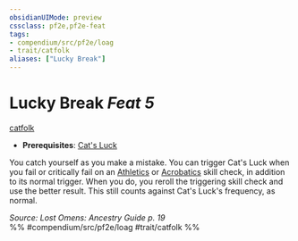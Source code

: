 ```yaml
---
obsidianUIMode: preview
cssclass: pf2e,pf2e-feat
tags:
- compendium/src/pf2e/loag
- trait/catfolk
aliases: ["Lucky Break"]
---
```

# Lucky Break  *Feat 5*  
[catfolk](catfolk-b1.md "Catfolk Ancestry & Heritage Trait")  

- **Prerequisites**: [Cat's Luck](cats-luck-apg.md)

You catch yourself as you make a mistake. You can trigger Cat's Luck when you fail or critically fail on an [Athletics](skills.md#Athletics) or [Acrobatics](skills.md#Acrobatics) skill check, in addition to its normal trigger. When you do, you reroll the triggering skill check and use the better result. This still counts against Cat's Luck's frequency, as normal.

*Source: Lost Omens: Ancestry Guide p. 19*  
%% #compendium/src/pf2e/loag #trait/catfolk %%
